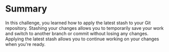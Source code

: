 # Summary

In this challenge, you learned how to apply the latest stash to your Git repository. Stashing your changes allows you to temporarily save your work and switch to another branch or commit without losing any changes. Applying the latest stash allows you to continue working on your changes when you're ready.
